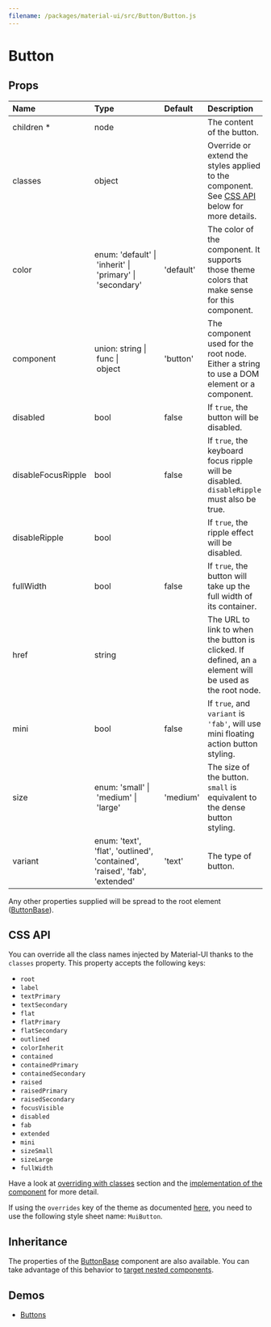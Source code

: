 ```yaml
---
filename: /packages/material-ui/src/Button/Button.js
---
```


<!--- This documentation is automatically generated, do not try to edit it. -->

# Button



## Props

| Name | Type | Default | Description |
|:-----|:-----|:--------|:------------|
| <span class="prop-name required">children *</span> | <span class="prop-type">node |   | The content of the button. |
| <span class="prop-name">classes</span> | <span class="prop-type">object |   | Override or extend the styles applied to the component. See [CSS API](#css-api) below for more details. |
| <span class="prop-name">color</span> | <span class="prop-type">enum:&nbsp;'default'&nbsp;&#124;<br>&nbsp;'inherit'&nbsp;&#124;<br>&nbsp;'primary'&nbsp;&#124;<br>&nbsp;'secondary'<br> | <span class="prop-default">'default'</span> | The color of the component. It supports those theme colors that make sense for this component. |
| <span class="prop-name">component</span> | <span class="prop-type">union:&nbsp;string&nbsp;&#124;<br>&nbsp;func&nbsp;&#124;<br>&nbsp;object<br> | <span class="prop-default">'button'</span> | The component used for the root node. Either a string to use a DOM element or a component. |
| <span class="prop-name">disabled</span> | <span class="prop-type">bool | <span class="prop-default">false</span> | If `true`, the button will be disabled. |
| <span class="prop-name">disableFocusRipple</span> | <span class="prop-type">bool | <span class="prop-default">false</span> | If `true`, the  keyboard focus ripple will be disabled. `disableRipple` must also be true. |
| <span class="prop-name">disableRipple</span> | <span class="prop-type">bool |   | If `true`, the ripple effect will be disabled. |
| <span class="prop-name">fullWidth</span> | <span class="prop-type">bool | <span class="prop-default">false</span> | If `true`, the button will take up the full width of its container. |
| <span class="prop-name">href</span> | <span class="prop-type">string |   | The URL to link to when the button is clicked. If defined, an `a` element will be used as the root node. |
| <span class="prop-name">mini</span> | <span class="prop-type">bool | <span class="prop-default">false</span> | If `true`, and `variant` is `'fab'`, will use mini floating action button styling. |
| <span class="prop-name">size</span> | <span class="prop-type">enum:&nbsp;'small'&nbsp;&#124;<br>&nbsp;'medium'&nbsp;&#124;<br>&nbsp;'large'<br> | <span class="prop-default">'medium'</span> | The size of the button. `small` is equivalent to the dense button styling. |
| <span class="prop-name">variant</span> | <span class="prop-type">enum:&nbsp;'text', 'flat', 'outlined', 'contained', 'raised', 'fab', 'extended'<br> | <span class="prop-default">'text'</span> | The type of button. |

Any other properties supplied will be spread to the root element ([ButtonBase](/api/button-base)).

## CSS API

You can override all the class names injected by Material-UI thanks to the `classes` property.
This property accepts the following keys:
- `root`
- `label`
- `textPrimary`
- `textSecondary`
- `flat`
- `flatPrimary`
- `flatSecondary`
- `outlined`
- `colorInherit`
- `contained`
- `containedPrimary`
- `containedSecondary`
- `raised`
- `raisedPrimary`
- `raisedSecondary`
- `focusVisible`
- `disabled`
- `fab`
- `extended`
- `mini`
- `sizeSmall`
- `sizeLarge`
- `fullWidth`

Have a look at [overriding with classes](/customization/overrides#overriding-with-classes) section
and the [implementation of the component](https://github.com/mui-org/material-ui/tree/master/packages/material-ui/src/Button/Button.js)
for more detail.

If using the `overrides` key of the theme as documented
[here](/customization/themes#customizing-all-instances-of-a-component-type),
you need to use the following style sheet name: `MuiButton`.

## Inheritance

The properties of the [ButtonBase](/api/button-base) component are also available.
You can take advantage of this behavior to [target nested components](/guides/api#spread).

## Demos

- [Buttons](/demos/buttons)


